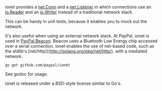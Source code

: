 ionet provides a [net.Conn](http://golang.org/pkg/net/#Conn) and a
[net.Listener](http://golang.org/pkg/net/#Listener) in which connections
use an [io.Reader](http://golang.org/pkg/io/#Reader) and an
[io.Writer](http://golang.org/pkg/io/#Writer) instead of a traditional
network stack.

This can be handy in unit tests, because it enables you to mock out
the network.

It's also useful when using an external network stack. At PayPal, ionet
is used in [PayPal Beacon](https://www.paypal.com/beacon). Beacon
uses a Bluetooth Low Energy chip accessed over a serial connection.
ionet enables the use of net-based code, such as the
stdlib's [net/http]((http://golang.org/pkg/net/http/), with a
mediated network.

`go get github.com/paypal/ionet`

See godoc for usage.

ionet is released under a BSD-style license similar to Go's.

